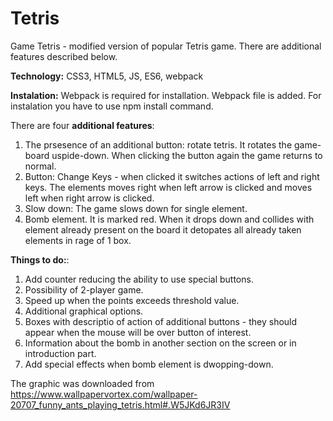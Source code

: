 # Tetris
Game Tetris - modified version of popular Tetris game. There are additional features described below.

**Technology:** CSS3, HTML5, JS, ES6, webpack

**Instalation:** Webpack is required for installation. Webpack file is added. For instalation you have to use npm install command.

There are four **additional features**:
1. The prsesence of an additional button: rotate tetris. It rotates the game-board uspide-down. When clicking the button again the game returns to normal.
2. Button: Change Keys - when clicked it switches actions of left and right keys. The elements moves right when left arrow is clicked and moves left when right arrow is clicked.
3. Slow down: The game slows down for single element. 
4. Bomb element. It is marked red. When it drops down and collides with element already present on the board it detopates all already taken elements in rage of 1 box.

**Things to do:**:
1. Add counter reducing the ability to use special buttons.
2. Possibility of 2-player game.
3. Speed up when the points exceeds threshold value.
4. Additional graphical options.
5. Boxes with descriptio of action of additional buttons  - they should appear when the mouse will be over button of interest.
6. Information about the bomb in another section on the screen or in introduction part.
7. Add special effects when bomb element is dwopping-down. 


The graphic was downloaded from 
https://www.wallpapervortex.com/wallpaper-20707_funny_ants_playing_tetris.html#.W5JKd6JR3IV
